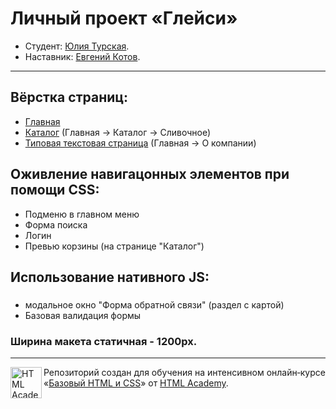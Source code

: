 # Личный проект «Глейси»

* Студент: [Юлия Турская](https://htmlacademy.ru/profile/id647355).
* Наставник: [Евгений Котов](https://htmlacademy.ru/profile/id25083).

---

## Вёрстка страниц:
- <a href="https://mekulakovka.github.io/htmlccs1_gllacy/index.html">Главная</a> 
- <a href="https://mekulakovka.github.io/htmlccs1_gllacy/catalog.html">Каталог</a> (Главная -> Каталог -> Сливочное)
- <a href= "https://mekulakovka.github.io/htmlccs1_gllacy/about.html">Типовая текстовая страница</a> (Главная -> О компании)

## Оживление навигацонных элементов при помощи CSS:
- Подменю в главном меню
- Форма поиска
- Логин
- Превью корзины (на странице "Каталог")

## Использование нативного JS:<h3>
- модальное окно "Форма обратной связи" (раздел с картой)
- Базовая валидация формы


### Ширина макета статичная - 1200px.

---
<a href="https://htmlacademy.ru/intensive/htmlcss"><img align="left" width="50" height="50" alt="HTML Academy" src="https://up.htmlacademy.ru/static/img/intensive/htmlcss/logo-for-github.svg"></a>

Репозиторий создан для обучения на интенсивном онлайн‑курсе «[Базовый HTML и CSS](https://htmlacademy.ru/intensive/htmlcss)» от [HTML Academy](https://htmlacademy.ru).